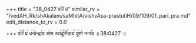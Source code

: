 +++
title = "38_0427 परि प्र"
similar_rv = "/vedAH_Rk/shAkalam/saMhitA/vishvAsa-prastutiH/09/109/01_pari_pra.md"
edit_distance_to_rv = 0.0

+++
प꣢रि꣣ प्र꣢ ध꣣न्वेन्द्रा꣢य सोम स्वा꣣दु꣢र्मि꣣त्राय꣢ पू꣣ष्णे भगा꣢꣯य ॥ 38:0427 ॥

<div class="js_include " url="/vedAH_Rk/shAkalam/saMhitA/vishvAsa-prastutiH/09/109/01_pari_pra.md"  newLevelForH1="2" title="विश्वास-शाकल-प्रस्तुतिः"  > </div>